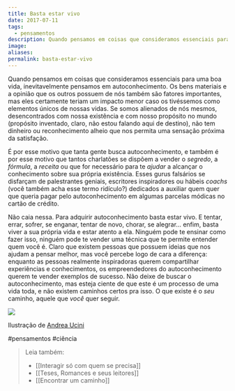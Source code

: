 ```yaml
---
title: Basta estar vivo
date: 2017-07-11
tags:
  - pensamentos
description: Quando pensamos em coisas que consideramos essenciais para uma boa vida, inevitavelmente pensamos em autoconhecimento. Os bens materiais e…
image: 
aliases:
permalink: basta-estar-vivo
---
```

Quando pensamos em coisas que consideramos essenciais para uma boa vida, inevitavelmente pensamos em autoconhecimento. Os bens materiais e a opinião que os outros possuem de nós também são fatores importantes, mas eles certamente teriam um impacto menor caso os tivéssemos como elementos únicos de nossas vidas. Se somos alienados de nós mesmos, desencontrados com nossa existência e com nosso propósito no mundo (propósito inventado, claro, não estou falando aqui de destino), não tem dinheiro ou reconhecimento alheio que nos permita uma sensação próxima da satisfação.

É por esse motivo que tanta gente busca autoconhecimento, e também é por esse motivo que tantos charlatões se dispõem a vender o _segredo_, a _fórmula_, a _receita_ ou que for necessário para te _ajudar_ a alcançar o conhecimento sobre sua própria existência. Esses gurus falsários se disfarçam de palestrantes geniais, escritores inspiradores ou hábeis _coachs_ (você também acha esse termo ridículo?) dedicados a auxiliar quem quer que queria pagar pelo autoconhecimento em algumas parcelas módicas no cartão de crédito.

Não caia nessa. Para adquirir autoconhecimento basta estar vivo. E tentar, errar, sofrer, se enganar, tentar de novo, chorar, se alegrar… enfim, basta viver a sua própria vida e estar atento a ela. Ninguém pode te ensinar como fazer isso, ninguém pode te vender uma técnica que te permite entender quem você é. Claro que existem pessoas que possuem ideias que nos ajudam a pensar melhor, mas você percebe logo de cara a diferença: enquanto as pessoas realmente inspiradoras querem compartilhar experiências e conhecimentos, os empreendedores do autoconhecimento querem te vender exemplos de sucesso. Não deixe de buscar o autoconhecimento, mas esteja ciente de que este é um processo de uma vida toda, e não existem caminhos certos pra isso. O que existe é o _seu_ caminho, aquele que _você_ quer seguir.

<img src="/assets/img/basta-estar vivo-medium.jpeg">

Ilustração de [Andrea Ucini](https://www.behance.net/uciniandrec1fd)


#pensamentos #ciência

> Leia também:
> - [[Interagir só com quem se precisa]]
> - [[Teses, Romances e seus leitores]]
> - [[Encontrar um caminho]]